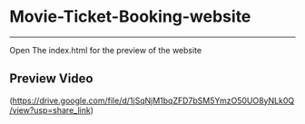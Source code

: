 # Movie-Ticket-Booking-website
<hr>

Open The index.html for the preview of the website


## Preview Video


(https://drive.google.com/file/d/1jSqNjM1bqZFD7bSM5YmzO50UO8yNLk0Q/view?usp=share_link)
